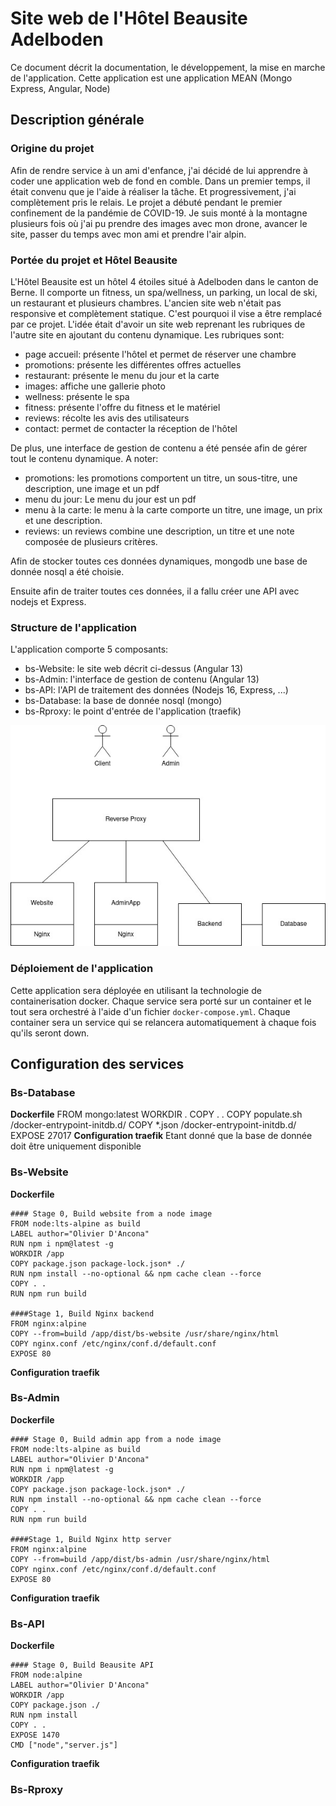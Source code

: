 # Site web de l'Hôtel Beausite Adelboden

Ce document décrit la documentation, le développement, la mise en marche de l'application. Cette application est une application MEAN (Mongo Express, Angular, Node)

## Description générale

### Origine du projet

Afin de rendre service à un ami d'enfance, j'ai décidé de lui apprendre à coder une application web de fond en comble. Dans un premier temps, il était convenu que je l'aide à réaliser la tâche. Et progressivement, j'ai complètement pris le relais. Le projet a débuté pendant le premier confinement de la pandémie de COVID-19. Je suis monté à la montagne plusieurs fois où j'ai pu prendre des images avec mon drone, avancer le site, passer du temps avec mon ami et prendre l'air alpin.

### Portée du projet et Hôtel Beausite

L'Hôtel Beausite est un hôtel 4 étoiles situé à Adelboden dans le canton de Berne. Il comporte un fitness, un spa/wellness, un parking, un local de ski, un restaurant et plusieurs chambres. L'ancien site web n'était pas responsive et complètement statique. C'est pourquoi il vise a être remplacé par ce projet. L'idée était d'avoir un site web reprenant les rubriques de l'autre site en ajoutant du contenu dynamique. Les rubriques sont:

-   page accueil: présente l'hôtel et permet de réserver une chambre
-   promotions: présente les différentes offres actuelles
-   restaurant: présente le menu du jour et la carte
-   images: affiche une gallerie photo
-   wellness: présente le spa
-   fitness: présente l'offre du fitness et le matériel
-   reviews: récolte les avis des utilisateurs
-   contact: permet de contacter la réception de l'hôtel

De plus, une interface de gestion de contenu a été pensée afin de gérer tout le contenu dynamique. A noter:

-   promotions: les promotions comportent un titre, un sous-titre, une description, une image et un pdf
-   menu du jour: Le menu du jour est un pdf
-   menu à la carte: le menu à la carte comporte un titre, une image, un prix et une description.
-   reviews: un reviews combine une description, un titre et une note composée de plusieurs critères.

Afin de stocker toutes ces données dynamiques, mongodb une base de donnée nosql a été choisie.

Ensuite afin de traiter toutes ces données, il a fallu créer une API avec nodejs et Express.

### Structure de l'application

L'application comporte 5 composants:

-   bs-Website: le site web décrit ci-dessus (Angular 13)
-   bs-Admin: l'interface de gestion de contenu (Angular 13)
-   bs-API: l'API de traitement des données (Nodejs 16, Express, ...)
-   bs-Database: la base de donnée nosql (mongo)
-   bs-Rproxy: le point d'entrée de l'application (traefik)

![Architecture de l'application](BS_Architecture.jpg)

### Déploiement de l'application

Cette application sera déployée en utilisant la technologie de containerisation docker. Chaque service sera porté sur un container et le tout sera orchestré à l'aide d'un fichier `docker-compose.yml`. Chaque container sera un service qui se relancera automatiquement à chaque fois qu'ils seront down.

## Configuration des services

### Bs-Database

**Dockerfile**
    FROM mongo:latest
    WORKDIR .
    COPY . .
    COPY populate.sh /docker-entrypoint-initdb.d/
    COPY \*.json /docker-entrypoint-initdb.d/
    EXPOSE 27017
**Configuration traefik**
Etant donné que la base de donnée doit être uniquement disponible

### Bs-Website

**Dockerfile**

    #### Stage 0, Build website from a node image
    FROM node:lts-alpine as build
    LABEL author="Olivier D'Ancona"
    RUN npm i npm@latest -g
    WORKDIR /app
    COPY package.json package-lock.json* ./
    RUN npm install --no-optional && npm cache clean --force
    COPY . .
    RUN npm run build

    ####Stage 1, Build Nginx backend
    FROM nginx:alpine
    COPY --from=build /app/dist/bs-website /usr/share/nginx/html
    COPY nginx.conf /etc/nginx/conf.d/default.conf
    EXPOSE 80

**Configuration traefik**

### Bs-Admin

**Dockerfile**

    #### Stage 0, Build admin app from a node image
    FROM node:lts-alpine as build
    LABEL author="Olivier D'Ancona"
    RUN npm i npm@latest -g
    WORKDIR /app
    COPY package.json package-lock.json* ./
    RUN npm install --no-optional && npm cache clean --force
    COPY . .
    RUN npm run build

    ####Stage 1, Build Nginx http server
    FROM nginx:alpine
    COPY --from=build /app/dist/bs-admin /usr/share/nginx/html
    COPY nginx.conf /etc/nginx/conf.d/default.conf
    EXPOSE 80

**Configuration traefik**

### Bs-API

**Dockerfile**

    #### Stage 0, Build Beausite API
    FROM node:alpine
    LABEL author="Olivier D'Ancona"
    WORKDIR /app
    COPY package.json ./
    RUN npm install
    COPY . .
    EXPOSE 1470
    CMD ["node","server.js"]

**Configuration traefik**

### Bs-Rproxy
